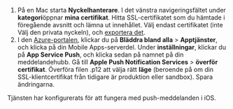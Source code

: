

1. På en Mac starta **Nyckelhanterare**. I det vänstra navigeringsfältet under **kategori**öppnar **mina certifikat**. Hitta SSL-certifikatet som du hämtade i föregående avsnitt och lämna ut innehållet. Välj endast certifikatet (inte Välj den privata nyckeln), och [exportera det](https://support.apple.com/kb/PH20122?locale=en_US).
2. I den [Azure-portalen](https://portal.azure.com/), klickar du på **Bläddra bland alla** > **Apptjänster**, och klicka på din Mobile Apps-serverdel. Under **inställningar**, klickar du på **App Service Push**, och klicka sedan på namnet på din meddelandehubb. Gå till **Apple Push Notification Services** > **överför certifikat**. Överföra filen .p12 att välja rätt **läge** (beroende på om din SSL-klientcertifikat från tidigare är produktion eller sandbox). Spara ändringarna.

Tjänsten har konfigurerats för att fungera med push-meddelanden i iOS.

[1]: ./media/app-service-mobile-apns-configure-push/mobile-push-notification-hub.png
